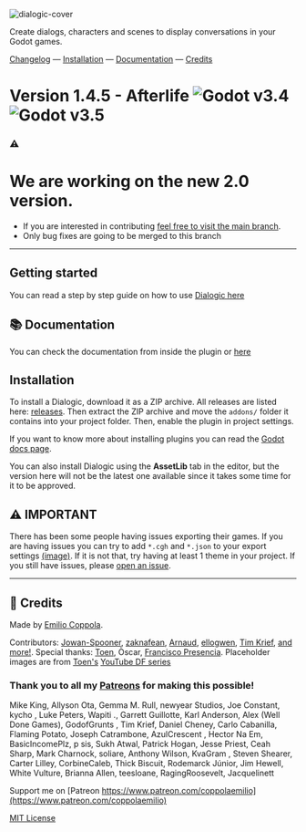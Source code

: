 ![dialogic-cover](https://user-images.githubusercontent.com/2206700/156223574-5052c607-408e-4143-80b5-c4aed1cf29a2.png)

Create dialogs, characters and scenes to display conversations in your Godot games. 

[Changelog](https://github.com/coppolaemilio/dialogic/blob/main/addons/dialogic/Documentation/Content/Changelog.md) — 
[Installation](#installation) — 
[Documentation](https://github.com/coppolaemilio/dialogic/blob/main/addons/dialogic/Documentation/Content/Welcome.md) — 
[Credits](#credits)


# Version 1.4.5 - Afterlife ![Godot v3.4](https://img.shields.io/badge/Godot-v3.4-%23478cbf) ![Godot v3.5](https://img.shields.io/badge/Godot-v3.5-%23478cbf)

### ⚠️

# We are working on the new 2.0 version.
- If you are interested in contributing [feel free to visit the main branch](https://github.com/coppolaemilio/dialogic).
- Only bug fixes are going to be merged to this branch


-----
## Getting started

You can read a step by step guide on how to use [Dialogic here](https://github.com/coppolaemilio/dialogic/blob/main/addons/dialogic/Documentation/Content/Tutorials/BeginnersGuideStepByStep.md)

## 📚 Documentation
You can check the documentation from inside the plugin or [here](https://github.com/coppolaemilio/dialogic/blob/main/addons/dialogic/Documentation/Content/Welcome.md)

## Installation

To install a Dialogic, download it as a ZIP archive. All releases are listed here: [releases](https://github.com/coppolaemilio/dialogic/releases). Then extract the ZIP archive and move the `addons/` folder it contains into your project folder. Then, enable the plugin in project settings.

If you want to know more about installing plugins you can read the [Godot docs page](https://docs.godotengine.org/en/stable/tutorials/plugins/editor/installing_plugins.html).

You can also install Dialogic using the **AssetLib** tab in the editor, but the version here will not be the latest one available since it takes some time for it to be approved.

## ⚠ IMPORTANT
There has been some people having issues exporting their games. If you are having issues you can try to add `*.cgh` and `*.json` to your export settings [(image)](https://coppolaemilio.com/images/dialogic/exporting-2.png). If it is not that, try having at least 1 theme in your project. If you still have issues, please [open an issue](https://github.com/coppolaemilio/dialogic/issues).


---

## 📃 Credits
Made by [Emilio Coppola](https://github.com/coppolaemilio).

Contributors: [Jowan-Spooner](https://github.com/Jowan-Spooner), [zaknafean](https://github.com/zaknafean), [Arnaud](https://github.com/arnaudvergnet), [ellogwen](https://github.com/ellogwen), [Tim Krief](https://github.com/timkrief), [and more!](https://github.com/coppolaemilio/dialogic/graphs/contributors). Special thanks: [Toen](https://twitter.com/ToenAndreMC), Òscar, [Francisco Presencia](https://francisco.io/). Placeholder images are from [Toen's](https://toen.world/) [YouTube DF series](https://www.youtube.com/watch?v=B1ggwiat7PM)

### Thank you to all my [Patreons](https://www.patreon.com/coppolaemilio) for making this possible!

Mike King, 
Allyson Ota, 
Gemma M. Rull, 
newyear Studios, 
Joe Constant, 
kycho , 
Luke Peters, 
Wapiti ., 
Garrett Guillotte, 
Karl Anderson, 
Alex (Well Done Games), 
GodofGrunts , 
Tim Krief, 
Daniel Cheney, 
Carlo Cabanilla, 
Flaming Potato, 
Joseph Catrambone, 
AzulCrescent , 
Hector Na Em, 
BasicIncomePlz, 
p sis, 
Sukh Atwal, 
Patrick Hogan, 
Jesse Priest, 
Ceah Sharp, 
Mark Charnock, 
soliare, 
Anthony Wilson, 
KvaGram , 
Steven Shearer, 
Carter Lilley, 
CorbineCaleb, 
Thick Biscuit, 
Rodemarck Júnior, 
Jim Hewell, 
White Vulture, 
Brianna Allen, 
teesloane, 
RagingRoosevelt, 
Jacquelinett



Support me on [Patreon https://www.patreon.com/coppolaemilio](https://www.patreon.com/coppolaemilio)

[MIT License](https://github.com/coppolaemilio/dialogic/blob/main/LICENSE)
